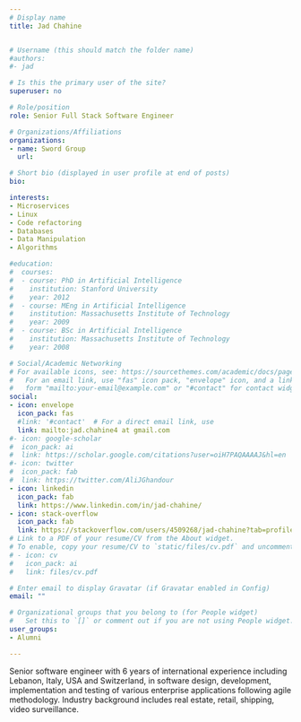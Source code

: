 ```yaml
---
# Display name
title: Jad Chahine


# Username (this should match the folder name)
#authors:
#- jad

# Is this the primary user of the site?
superuser: no

# Role/position
role: Senior Full Stack Software Engineer

# Organizations/Affiliations
organizations:
- name: Sword Group
  url:

# Short bio (displayed in user profile at end of posts)
bio:

interests:
- Microservices
- Linux   
- Code refactoring
- Databases
- Data Manipulation
- Algorithms

#education:
#  courses:
#  - course: PhD in Artificial Intelligence
#    institution: Stanford University
#    year: 2012
#  - course: MEng in Artificial Intelligence
#    institution: Massachusetts Institute of Technology
#    year: 2009
#  - course: BSc in Artificial Intelligence
#    institution: Massachusetts Institute of Technology
#    year: 2008

# Social/Academic Networking
# For available icons, see: https://sourcethemes.com/academic/docs/page-builder/#icons
#   For an email link, use "fas" icon pack, "envelope" icon, and a link in the
#   form "mailto:your-email@example.com" or "#contact" for contact widget.
social:
- icon: envelope
  icon_pack: fas
  #link: '#contact'  # For a direct email link, use
  link: mailto:jad.chahine4 at gmail.com
#- icon: google-scholar
#  icon_pack: ai
#  link: https://scholar.google.com/citations?user=oiH7PAQAAAAJ&hl=en
#- icon: twitter
#  icon_pack: fab
#  link: https://twitter.com/AliJGhandour
- icon: linkedin
  icon_pack: fab
  link: https://www.linkedin.com/in/jad-chahine/
- icon: stack-overflow
  icon_pack: fab
  link: https://stackoverflow.com/users/4509268/jad-chahine?tab=profile
# Link to a PDF of your resume/CV from the About widget.
# To enable, copy your resume/CV to `static/files/cv.pdf` and uncomment the lines below.
# - icon: cv
#   icon_pack: ai
#   link: files/cv.pdf

# Enter email to display Gravatar (if Gravatar enabled in Config)
email: ""

# Organizational groups that you belong to (for People widget)
#   Set this to `[]` or comment out if you are not using People widget.
user_groups:
- Alumni

---
```

Senior software engineer with 6 years of international experience including Lebanon, Italy, USA and Switzerland, in software design, development, implementation and testing of various enterprise applications following agile methodology. Industry background includes real estate, retail, shipping, video surveillance.